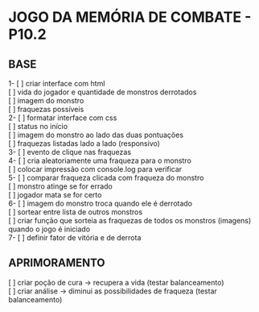 # JOGO DA MEMÓRIA DE COMBATE - P10.2

## BASE
1- [ ] criar interface com html  
	[ ] vida do jogador e quantidade de monstros derrotados  
	[ ] imagem do monstro  
	[ ] fraquezas possíveis  
2- [ ] formatar interface com css  
	[ ] status no início  
	[ ] imagem do monstro ao lado das duas pontuações  
	[ ] fraquezas listadas lado a lado (responsivo)  
3- [ ] evento de clique nas fraquezas  
4- [ ] cria aleatoriamente uma fraqueza para o monstro  
	[ ] colocar impressão com console.log para verificar  
5- [ ] comparar fraqueza clicada com fraqueza do monstro  
	[ ] monstro atinge se for errado  
	[ ] jogador mata se for certo  
6- [ ] imagem do monstro troca quando ele é derrotado  
	[ ] sortear entre lista de outros monstros  
	[ ] criar função que sorteia as fraquezas de todos os monstros (imagens) quando o jogo é iniciado  
7- [ ] definir fator de vitória e de derrota  

## APRIMORAMENTO
[ ] criar poção de cura -> recupera a vida (testar balanceamento)  
[ ] criar análise -> diminui as possibilidades de fraqueza (testar balanceamento)  
